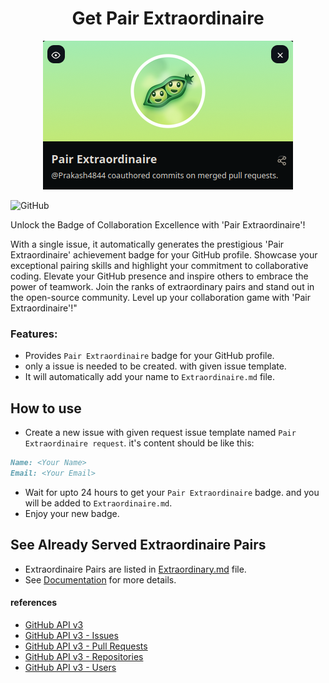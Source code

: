 <!--suppress HtmlDeprecatedAttribute -->

<div align="center">
  <h1>Get Pair Extraordinaire</h1>
  <img src="Images/main.png" alt="Pair Extraordinaire"/>
</div>

![GitHub](https://img.shields.io/github/license/prakash4844/get-pair-extraordinaire?style=for-the-badge)

Unlock the Badge of Collaboration Excellence with 'Pair Extraordinaire'!

With a single issue, it automatically generates the prestigious 'Pair Extraordinaire' achievement badge for
your GitHub
profile. Showcase your exceptional pairing skills and highlight your commitment to collaborative coding.
Elevate your GitHub presence and inspire others to embrace the power of teamwork. Join the ranks of
extraordinary pairs
and stand out in the open-source community. Level up your collaboration game with 'Pair Extraordinaire'!"

### Features:

- Provides `Pair Extraordinaire` badge for your GitHub profile.
- only a issue is needed to be created. with given issue template.
- It will automatically add your name to `Extraordinaire.md` file.

## How to use

- Create a new issue with given request issue template named `Pair Extraordinaire request`. it's content
  should be like
  this:

```md
Name: <Your Name>
Email: <Your Email>
```

- Wait for upto 24 hours to get your `Pair Extraordinaire` badge. and you will be added
  to `Extraordinaire.md`.
- Enjoy your new badge.

## See Already Served Extraordinaire Pairs

- Extraordinaire Pairs are listed in [Extraordinary.md](Extraordinary.md) file.
- See [Documentation](Flowcharts/ReadME.md) for more details.

#### references

- [GitHub API v3](https://docs.github.com/en/rest)
- [GitHub API v3 - Issues](https://docs.github.com/en/rest/reference/issues)
- [GitHub API v3 - Pull Requests](https://docs.github.com/en/rest/reference/pulls)
- [GitHub API v3 - Repositories](https://docs.github.com/en/rest/reference/repos)
- [GitHub API v3 - Users](https://docs.github.com/en/rest/reference/users)